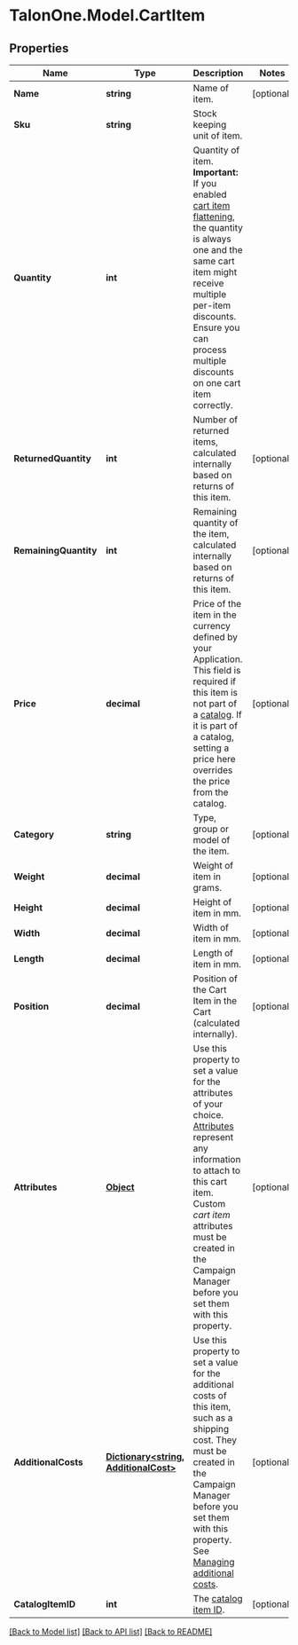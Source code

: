 # TalonOne.Model.CartItem
## Properties

Name | Type | Description | Notes
------------ | ------------- | ------------- | -------------
**Name** | **string** | Name of item. | [optional] 
**Sku** | **string** | Stock keeping unit of item. | 
**Quantity** | **int** | Quantity of item. **Important:** If you enabled [cart item flattening](https://docs.talon.one/docs/product/campaigns/managing-general-settings#flattening), the quantity is always one and the same cart item might receive multiple per-item discounts. Ensure you can process multiple discounts on one cart item correctly.  | 
**ReturnedQuantity** | **int** | Number of returned items, calculated internally based on returns of this item. | [optional] 
**RemainingQuantity** | **int** | Remaining quantity of the item, calculated internally based on returns of this item. | [optional] 
**Price** | **decimal** | Price of the item in the currency defined by your Application. This field is required if this item is not part of a [catalog](https://docs.talon.one/docs/product/account/dev-tools/managing-cart-item-catalogs). If it is part of a catalog, setting a price here overrides the price from the catalog.  | [optional] 
**Category** | **string** | Type, group or model of the item. | [optional] 
**Weight** | **decimal** | Weight of item in grams. | [optional] 
**Height** | **decimal** | Height of item in mm. | [optional] 
**Width** | **decimal** | Width of item in mm. | [optional] 
**Length** | **decimal** | Length of item in mm. | [optional] 
**Position** | **decimal** | Position of the Cart Item in the Cart (calculated internally). | [optional] 
**Attributes** | [**Object**](.md) | Use this property to set a value for the attributes of your choice. [Attributes](https://docs.talon.one/docs/dev/concepts/attributes) represent any information to attach to this cart item.  Custom _cart item_ attributes must be created in the Campaign Manager before you set them with this property.  | [optional] 
**AdditionalCosts** | [**Dictionary&lt;string, AdditionalCost&gt;**](AdditionalCost.md) | Use this property to set a value for the additional costs of this item, such as a shipping cost. They must be created in the Campaign Manager before you set them with this property. See [Managing additional costs](https://docs.talon.one/docs/product/account/dev-tools/managing-additional-costs).  | [optional] 
**CatalogItemID** | **int** | The [catalog item ID](https://docs.talon.one/docs/product/account/dev-tools/managing-cart-item-catalogs/#synchronizing-cart-item-catalogs). | [optional] 

[[Back to Model list]](../README.md#documentation-for-models) [[Back to API list]](../README.md#documentation-for-api-endpoints) [[Back to README]](../README.md)

